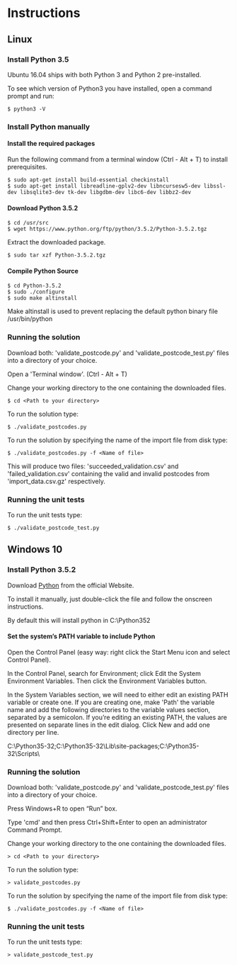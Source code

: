 # Instructions

## Linux

### Install Python 3.5

Ubuntu 16.04 ships with both Python 3 and Python 2 pre-installed.

To see which version of Python3 you have installed, open a command prompt and run:

	$ python3 -V

### Install Python manually

#### Install the required packages

Run the following command from a terminal window (Ctrl - Alt + T) to install prerequisites.

	$ sudo apt-get install build-essential checkinstall
	$ sudo apt-get install libreadline-gplv2-dev libncursesw5-dev libssl-dev libsqlite3-dev tk-dev libgdbm-dev libc6-dev libbz2-dev

#### Download Python 3.5.2

	$ cd /usr/src
	$ wget https://www.python.org/ftp/python/3.5.2/Python-3.5.2.tgz

Extract the downloaded package.

	$ sudo tar xzf Python-3.5.2.tgz

#### Compile Python Source

	$ cd Python-3.5.2
	$ sudo ./configure
	$ sudo make altinstall

Make altinstall is used to prevent replacing the default python binary file /usr/bin/python

### Running the solution

Download both: 'validate_postcode.py' and 'validate_postcode_test.py' files into a directory  of your choice. 

Open a 'Terminal window'. (Ctrl - Alt + T)

Change your working directory to the one containing the downloaded files.
	
	$ cd <Path to your directory>

To run the solution type:

	$ ./validate_postcodes.py

To run the solution by specifying the name of the import file from disk type:

	$ ./validate_postcodes.py -f <Name of file>

This will produce two files: 'succeeded_validation.csv' and 'failed_validation.csv' containing the valid and invalid postcodes from 'import_data.csv.gz' respectively.

### Running the unit tests

To run the unit tests type:

	$ ./validate_postcode_test.py

## Windows 10

### Install Python 3.5.2

Download [Python](https://www.python.org/ftp/python/3.5.2/python-3.5.2.exe) from the official Website.

To install it manually, just double-click the file and follow the onscreen instructions.

By default this will install python in C:\Python352

#### Set the system’s PATH variable to include Python

Open the Control Panel (easy way: right click the Start Menu icon and select Control Panel).

In the Control Panel, search for Environment; click Edit the System Environment Variables. Then click the Environment Variables button.

In the System Variables section, we will need to either edit an existing PATH variable or create one. If you are creating one, make 'Path' the variable name and add the following directories to the variable values section, separated by a semicolon. If you’re editing an existing PATH, the values are presented on separate lines in the edit dialog. Click New and add one directory per line.

C:\Python35-32;C:\Python35-32\Lib\site-packages\;C:\Python35-32\Scripts\

### Running the solution

Download both: 'validate_postcode.py' and 'validate_postcode_test.py' files into a directory  of your choice. 

Press Windows+R to open “Run” box.

Type 'cmd' and then press Ctrl+Shift+Enter to open an administrator Command Prompt.

Change your working directory to the one containing the downloaded files.

	> cd <Path to your directory>

To run the solution type:

	> validate_postcodes.py

To run the solution by specifying the name of the import file from disk type:

	$ ./validate_postcodes.py -f <Name of file>

### Running the unit tests

To run the unit tests type:

	> validate_postcode_test.py


	
	



	






